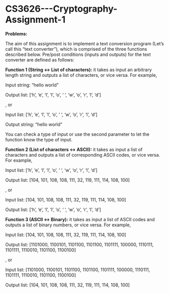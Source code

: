 # CS3626---Cryptography-Assignment-1
**Problems:**

The aim of this assignment is to implement a text conversion program (Let’s call this “text
converter”), which is comprised of the three functions described below. Pre/post conditions
(inputs and outputs) for the text converter are defined as follows:

**Function 1 (String ↔ List of characters):** it takes as input an arbitrary length string and
outputs a list of characters, or vice versa. For example,

Input string: “hello world”

Output list: [‘h’, ‘e’, ‘l’, ‘l’, ‘o’, ‘ ‘, ‘w’, ‘o’, ‘r’, ‘l’, ‘d’]

, or

Input list: [‘h’, ‘e’, ‘l’, ‘l’, ‘o’, ‘ ‘, ‘w’, ‘o’, ‘r’, ‘l’, ‘d’]

Output string: “hello world”

You can check a type of input or use the second parameter to let the function know the type
of input.

**Function 2 (List of characters ↔ ASCII):** it takes as input a list of characters and outputs
a list of corresponding ASCII codes, or vice versa. For example,

Input list: [‘h’, ‘e’, ‘l’, ‘l’, ‘o’, ‘ ‘, ‘w’, ‘o’, ‘r’, ‘l’, ‘d’]

Output list: [104, 101, 108, 108, 111, 32, 119, 111, 114, 108, 100]

, or

Input list: [104, 101, 108, 108, 111, 32, 119, 111, 114, 108, 100]

Output list: [‘h’, ‘e’, ‘l’, ‘l’, ‘o’, ‘ ‘, ‘w’, ‘o’, ‘r’, ‘l’, ‘d’]

**Function 3 (ASCII ↔ Binary):** it takes as input a list of ASCII codes and outputs a list of
binary numbers, or vice versa. For example,

Input list: [104, 101, 108, 108, 111, 32, 119, 111, 114, 108, 100]

Output list: [1101000, 1100101, 1101100, 1101100, 1101111, 100000, 1110111, 1101111,
1110010, 1101100, 1100100]

, or

Input list: [1101000, 1100101, 1101100, 1101100, 1101111, 100000, 1110111, 1101111,
1110010, 1101100, 1100100]

Output list: [104, 101, 108, 108, 111, 32, 119, 111, 114, 108, 100]
